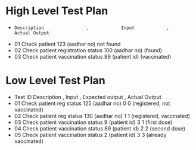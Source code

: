 # High Level Test Plan
* 	  Description	             ,            Input	           ,   	         Actual Output
* 01   Check patient                          123 (aadhar no)	               not found
* 02	Check patient registration status	     100 (aadhar no)	                 (found)
* 03	Check patient vaccination status	      89 (patient id)	               (vaccinated)


# Low Level Test Plan
* Test ID	Description	                ,       Input	      ,      Expected output 	 ,      Actual Output
* 01	Check patient reg  status	        125 (aadhar no)	            0	                0 (registered, not vaccinated)
* 02	Check patient reg status	        130 (aadhar no)	            1	                 1 (registered, vaccinated)
* 03	Check patient vaccination  status	9 (patient id)	            3                           1 (first dose)
* 04	Check patient vaccination status	89 (patient id)	            2	                        2 (second dose)
* 05	Check patient vaccination status	2 (patient id)	          3                    3 (already vaccinated)

